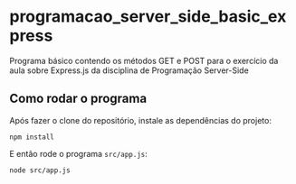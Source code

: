 # programacao_server_side_basic_express

Programa básico contendo os métodos GET e POST para o exercício da aula sobre Express.js da disciplina de Programação Server-Side

## Como rodar o programa

Após fazer o clone do repositório, instale as dependências do projeto:

```
npm install
```

E então rode o programa ```src/app.js```:

```
node src/app.js
``` 
